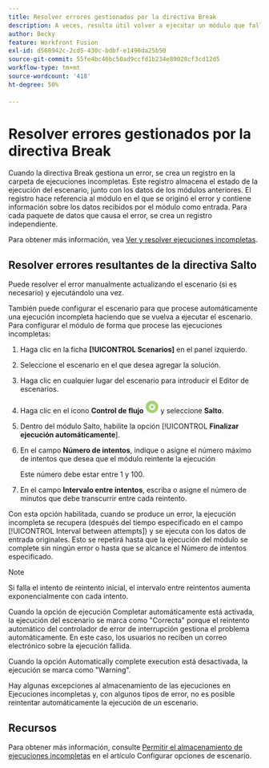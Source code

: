 ```yaml
---
title: Resolver errores gestionados por la directiva Break
description: A veces, resulta útil volver a ejecutar un módulo que falla si existe la posibilidad de que el motivo del error se resuelva rápidamente.
author: Becky
feature: Workfront Fusion
exl-id: d568942c-2cd5-430c-bdbf-e1496da25b50
source-git-commit: 55fe4bc46bc50ad9ccfd1b234e89028cf3cd12d5
workflow-type: tm+mt
source-wordcount: '418'
ht-degree: 50%

---
```


# Resolver errores gestionados por la directiva Break

Cuando la directiva Break gestiona un error, se crea un registro en la carpeta de ejecuciones incompletas. Este registro almacena el estado de la ejecución del escenario, junto con los datos de los módulos anteriores. El registro hace referencia al módulo en el que se originó el error y contiene información sobre los datos recibidos por el módulo como entrada. Para cada paquete de datos que causa el error, se crea un registro independiente.

Para obtener más información, vea [Ver y resolver ejecuciones incompletas](/help/workfront-fusion/manage-scenarios/view-and-resolve-incomplete-executions.md).

## Resolver errores resultantes de la directiva Salto

Puede resolver el error manualmente actualizando el escenario (si es necesario) y ejecutándolo una vez.

También puede configurar el escenario para que procese automáticamente una ejecución incompleta haciendo que se vuelva a ejecutar el escenario. Para configurar el módulo de forma que procese las ejecuciones incompletas:

1. Haga clic en la ficha **[!UICONTROL Scenarios]** en el panel izquierdo.
1. Seleccione el escenario en el que desea agregar la solución.
1. Haga clic en cualquier lugar del escenario para introducir el Editor de escenarios.
1. Haga clic en el icono **Control de flujo** ![Control de flujo](assets/flow-control-icon.png) y seleccione **Salto**.
1. Dentro del módulo Salto, habilite la opción [!UICONTROL **Finalizar ejecución automáticamente**].
1. En el campo **Número de intentos**, indique o asigne el número máximo de intentos que desea que el módulo reintente la ejecución

   Este número debe estar entre 1 y 100.
1. En el campo **Intervalo entre intentos**, escriba o asigne el número de minutos que debe transcurrir entre cada reintento.

Con esta opción habilitada, cuando se produce un error, la ejecución incompleta se recupera (después del tiempo especificado en el campo [!UICONTROL Interval between attempts]) y se ejecuta con los datos de entrada originales. Esto se repetirá hasta que la ejecución del módulo se complete sin ningún error o hasta que se alcance el Número de intentos especificado.

>[!NOTE]
>
>Si falla el intento de reintento inicial, el intervalo entre reintentos aumenta exponencialmente con cada intento.


Cuando la opción de ejecución Completar automáticamente está activada, la ejecución del escenario se marca como &quot;Correcta&quot; porque el reintento automático del controlador de error de interrupción gestiona el problema automáticamente. En este caso, los usuarios no reciben un correo electrónico sobre la ejecución fallida.

Cuando la opción Automatically complete execution está desactivada, la ejecución se marca como &quot;Warning&quot;.

Hay algunas excepciones al almacenamiento de las ejecuciones en Ejecuciones incompletas y, con algunos tipos de error, no es posible reintentar automáticamente la ejecución de un escenario.

## Recursos

Para obtener más información, consulte [Permitir el almacenamiento de ejecuciones incompletas](/help/workfront-fusion/create-scenarios/config-scenarios-settings/configure-scenario-settings.md#allow-storing-incomplete-executions) en el artículo Configurar opciones de escenario.
